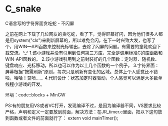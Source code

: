 C_snake
=======

C语言写的字符界面贪吃蛇 - 不闪屏

之前在网上下载了几位网友的贪吃蛇，看了下，觉得屏幕好闪，因为他们很多人都是用system("cls")来刷新屏幕的，所以难免会闪。在下一时兴致大发，也写了个，用WIN—API函数来控制光标输出，去除了闪屏的问题。有需要的童鞋欢迎下载交流。^_^
1.该小游戏并没有引用到任何第三方库，完全是调用标准C的库函数和WIN-API函数的。
2.该小游戏引用到之前封装好的几个函数：定时器、随机数、键盘响应、光标移动，所以也可以作为以上几个函数的一个例子。
3.字符界面：屏幕根据“按需刷新”原则，每次只是刷新有变化的区域。总体上个人感觉还不错啦，哈哈！莫喷……
4.代码设计：状态加定时器驱动，个人感觉可以满足大多数单线程小游戏的开发。

环境：code::blocks + MinGW

PS:有的朋友用VS或者VC打开，发现编译不过，是因为编译器不同，VS要求比较严格，声明和定义一定要放到前面，解决方法：在JR_timer.c里面，把以下这句放到函数或者文件的前面就行了： extern void mainTimer();
